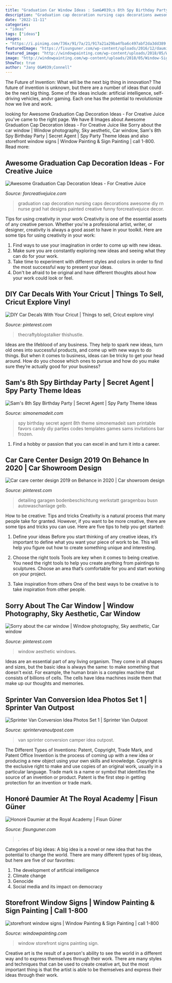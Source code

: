 ```yaml
---
title: "Graduation Car Window Ideas : Sam&#039;s 8th Spy Birthday Party"
description: "Graduation cap decoration nursing caps decorations awesome diy rn nurse grad hat designs painted creative funny forcreativejuice decor"
date: "2022-11-11"
categories:
- "ideas"
tags: ["ideas"]
images:
- "https://i.pinimg.com/736x/91/7a/21/917a21a29ba4fba6c497abf2da3dd389.jpg"
featuredImage: "https://fisunguner.com/wp-content/uploads/2016/12/daumier_laundress-768x1145.jpg"
featured_image: "http://windowpainting.com/wp-content/uploads/2018/05/Window-Signs-5.jpg"
image: "http://windowpainting.com/wp-content/uploads/2018/05/Window-Signs-5.jpg"
ShowToc: true
author: "Jany O&#039;Connell"
---
```



The Future of Invention: What will be the next big thing in innovation?
The future of invention is unknown, but there are a number of ideas that could be the next big thing. Some of the ideas include: artificial intelligence, self-driving vehicles, andvr gaming. Each one has the potential to revolutionize how we live and work.

	

		
looking for Awesome Graduation Cap Decoration Ideas - For Creative Juice you've came to the right page. We have 8 Images about Awesome Graduation Cap Decoration Ideas - For Creative Juice like Sorry about the car window | Window photography, Sky aesthetic, Car window, Sam&#039;s 8th Spy Birthday Party | Secret Agent | Spy Party Theme Ideas and also storefront window signs | Window Painting &amp; Sign Painting | call 1-800. Read more:
		
    
## Awesome Graduation Cap Decoration Ideas - For Creative Juice

<img loading=lazy src="https://i0.wp.com/forcreativejuice.com/wp-content/uploads/2017/04/graduation-caps/20-graduation-cap-design-decoration-ideas.jpg?w=600&amp;ssl=1" onerror="this.onerror=null;this.src='https://tse3.mm.bing.net/th?id=OIP.5pxt9XGxxkEVq-77ZuhRbAHaLH&amp;pid=15.1';" alt="Awesome Graduation Cap Decoration Ideas - For Creative Juice">

_Source: forcreativejuice.com_

>graduation cap decoration nursing caps decorations awesome diy rn nurse grad hat designs painted creative funny forcreativejuice decor. 

	

Tips for using creativity in your work
Creativity is one of the essential assets of any creative person. Whether you're a professional artist, writer, or designer, creativity is always a good asset to have in your toolkit. Here are some tips for using creativity in your work:
1. Find ways to use your imagination in order to come up with new ideas.
2. Make sure you are constantly exploring new ideas and seeing what they can do for your work.
3. Take time to experiment with different styles and colors in order to find the most successful way to present your ideas.
4. Don't be afraid to be original and have different thoughts about how your work could look or feel.

    
## DIY Car Decals With Your Cricut | Things To Sell, Cricut Explore Vinyl

<img loading=lazy src="https://i.pinimg.com/736x/91/7a/21/917a21a29ba4fba6c497abf2da3dd389.jpg" onerror="this.onerror=null;this.src='https://tse1.mm.bing.net/th?id=OIP.ZBAOgEmgYQNWDrLVe2_LEwHaGI&amp;pid=15.1';" alt="DIY Car Decals With Your Cricut | Things to sell, Cricut explore vinyl">

_Source: pinterest.com_

>thecraftyblogstalker thishustle. 

	

Ideas are the lifeblood of any business. They help to spark new ideas, turn old ones into successful products, and come up with new ways to do things. But when it comes to business, ideas can be tricky to get your head around. How do you choose which ones to pursue and how do you make sure they’re actually good for your business?

    
## Sam&#039;s 8th Spy Birthday Party | Secret Agent | Spy Party Theme Ideas

<img loading=lazy src="https://www.simonemadeit.com/wp-content/uploads/2017/03/Sams-8th-Spy-Birthday-Party-Real-Party.jpg" onerror="this.onerror=null;this.src='https://tse2.mm.bing.net/th?id=OIP.3U1wpRGKttUzIgT_mVHdLAHaID&amp;pid=15.1';" alt="Sam&#039;s 8th Spy Birthday Party | Secret Agent | Spy Party Theme Ideas">

_Source: simonemadeit.com_

>spy birthday secret agent 8th theme simonemadeit sam printable favors candy diy parties codes templates games sams invitations bar frozen. 

	

1. Find a hobby or passion that you can excel in and turn it into a career.

    
## Car Care Center Design 2019 On Behance In 2020 | Car Showroom Design

<img loading=lazy src="https://i.pinimg.com/736x/94/36/a9/9436a9c3759d9d2371a10ff780e783d9.jpg" onerror="this.onerror=null;this.src='https://tse1.mm.bing.net/th?id=OIP.869b0POl6vkg-WgJe-icAAHaFy&amp;pid=15.1';" alt="Car care center design 2019 on Behance in 2020 | Car showroom design">

_Source: pinterest.com_

>detailing garagen bodenbeschichtung werkstatt garagenbau busn autowaschanlage gelb. 

	

How to be creative: Tips and tricks
Creativity is a natural process that many people take for granted. However, if you want to be more creative, there are some tips and tricks you can use. Here are five tips to help you get started:
1. Define your ideas
Before you start thinking of any creative ideas, it’s important to define what you want your piece of work to be. This will help you figure out how to create something unique and interesting.

2. Choose the right tools
Tools are key when it comes to being creative. You need the right tools to help you create anything from paintings to sculptures. Choose an area that’s comfortable for you and start working on your project.
3. Take inspiration from others
One of the best ways to be creative is to take inspiration from other people.

    
## Sorry About The Car Window | Window Photography, Sky Aesthetic, Car Window

<img loading=lazy src="https://i.pinimg.com/736x/67/f7/f0/67f7f08912543cf7756be2c147b4db7b.jpg" onerror="this.onerror=null;this.src='https://tse3.mm.bing.net/th?id=OIP.xSn2ajB3JPQgD8gUfz6GKQHaJ3&amp;pid=15.1';" alt="Sorry about the car window | Window photography, Sky aesthetic, Car window">

_Source: pinterest.com_

>window aesthetic windows. 

	

Ideas are an essential part of any living organism. They come in all shapes and sizes, but the basic idea is always the same: to make something that doesn't exist. For example, the human brain is a complex machine that consists of billions of cells. The cells have Idea machines inside them that make up our thoughts and memories.

    
## Sprinter Van Conversion Idea Photos Set 1 | Sprinter Van Outpost

<img loading=lazy src="https://www.sprintervanoutpost.com/wp-content/uploads/2017/11/Sprinter-van-camper-van-conversion-ideas-set1-4-e1510954126818.jpg" onerror="this.onerror=null;this.src='https://tse3.mm.bing.net/th?id=OIP.b7GBAr3l1xVzVTxPk6FGaQHaJ4&amp;pid=15.1';" alt="Sprinter Van Conversion Idea Photos Set 1 | Sprinter Van Outpost">

_Source: sprintervanoutpost.com_

>van sprinter conversion camper idea outpost. 

	

The Different Types of Inventions: Patent, Copyright, Trade Mark, and Patent Office
Invention is the process of coming up with a new idea or producing a new object using your own skills and knowledge. Copyright is the exclusive right to make and use copies of an original work, usually in a particular language. Trade mark is a name or symbol that identifies the source of an invention or product. Patent is the first step in getting protection for an invention or trade mark.

    
## Honoré Daumier At The Royal Academy | Fisun Güner

<img loading=lazy src="https://fisunguner.com/wp-content/uploads/2016/12/daumier_laundress-768x1145.jpg" onerror="this.onerror=null;this.src='https://tse4.mm.bing.net/th?id=OIP.X5e3LJfp0wtw532qSSmQNgHaLC&amp;pid=15.1';" alt="Honoré Daumier at the Royal Academy | Fisun Güner">

_Source: fisunguner.com_

>. 

	

Categories of big ideas:
A big idea is a novel or new idea that has the potential to change the world. There are many different types of big ideas, but here are five of our favorites: 
1. The development of artificial intelligence 
2. Climate change 
3. Genocide 
4. Social media and its impact on democracy 

    
## Storefront Window Signs | Window Painting &amp; Sign Painting | Call 1-800

<img loading=lazy src="http://windowpainting.com/wp-content/uploads/2018/05/Window-Signs-5.jpg" onerror="this.onerror=null;this.src='https://tse1.mm.bing.net/th?id=OIP.J_BkaGY0NiYtpdH2fTqD_AHaDh&amp;pid=15.1';" alt="storefront window signs | Window Painting &amp; Sign Painting | call 1-800">

_Source: windowpainting.com_

>window storefront signs painting sign. 

	

Creative art is the result of a person's ability to see the world in a different way and to express themselves through their work. There are many styles and techniques that can be used to create creative art, but the most important thing is that the artist is able to be themselves and express their ideas through their work.

